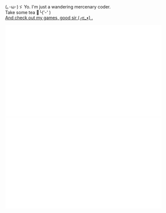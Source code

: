 (｡･ω･)ゞ Yo. 
I'm just a wandering mercenary coder. <br/>
Take some tea 🍵╰('-' ) <br/>
[And check out my games, good sir  (╭ರ_•́) .](https://pikkua.com/games/)

![](https://raw.githubusercontent.com/Pikku-a/github-stats/master/generated/languages.svg#gh-dark-mode-only) ![](https://raw.githubusercontent.com/Pikku-a/github-stats/master/generated/languages.svg#gh-light-mode-only)

